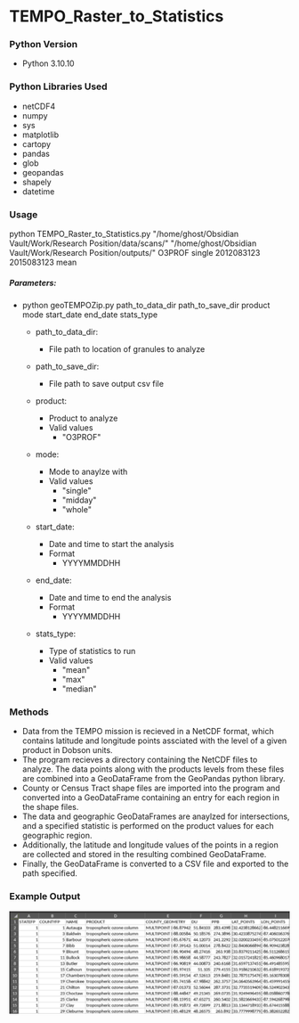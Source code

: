 # TEMPO_Raster_to_Statistics

### Python Version
- Python 3.10.10

### Python Libraries Used
- netCDF4
- numpy
- sys
- matplotlib
- cartopy
- pandas
- glob
- geopandas
- shapely
- datetime

### Usage
python TEMPO_Raster_to_Statistics.py "/home/ghost/Obsidian Vault/Work/Research Position/data/scans/" "/home/ghost/Obsidian Vault/Work/Research Position/outputs/" O3PROF single 2012083123 2015083123 mean

##### Parameters:
- python geoTEMPOZip.py path_to_data_dir path_to_save_dir product mode start_date end_date stats_type
    - path_to_data_dir:
       - File path to location of granules to analyze

    - path_to_save_dir:
        - File path to save output csv file

    - product:
        - Product to analyze
        - Valid values
            - "O3PROF"

    - mode:
        - Mode to anaylze with
        - Valid values
           - "single"
           - "midday"
           - "whole"

   - start_date:
       - Date and time to start the analysis
       - Format
           - YYYYMMDDHH
   
   - end_date:
       - Date and time to end the analysis
       - Format
           - YYYYMMDDHH

   - stats_type:
       - Type of statistics to run
       - Valid values
           - "mean"
           - "max"
           - "median"

### Methods
- Data from the TEMPO mission is recieved in a NetCDF format, which contains latitude and longitude points assciated with the level of a given product in Dobson units.
- The program recieves a directory containing the NetCDF files to analyze.  The data points along with the products levels from these files are combined into a GeoDataFrame from the GeoPandas python library.
- County or Census Tract shape files are imported into the program and converted into a GeoDataFrame containing an entry for each region in the shape files.
- The data and geographic GeoDataFrames are anaylzed for intersections, and a specified statistic is performed on the product values for each geographic region.
- Additionally, the latitude and longitude values of the points in a region are collected and stored in the resulting combined GeoDataFrame.
- Finally, the GeoDataFrame is converted to a CSV file and exported to the path specified.


### Example Output
![Example output](https://github.com/mewoocat/TEMPO_Raster_to_Statistics/blob/main/output.png)

